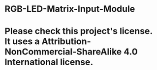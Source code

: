 # RGB-LED-Matrix-Input-Module

# Please check this project's license. It uses a Attribution-NonCommercial-ShareAlike 4.0 International license.
